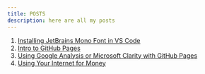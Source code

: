 ```yaml
---
title: POSTS
description: here are all my posts
---
```


1. [Installing JetBrains Mono Font in VS Code](../posts/Installing-JBMonoText-toVSCode.md)  
2. [Intro to GitHub Pages](../posts/2022-03-06-gitpages.md)  
3. [Using Google Analysis or Microsoft Clarity with GitHub Pages](../posts/gitpage-analysis.md)  
4. [Using Your Internet for Money](../posts/22_03_19-honeygain.md)  